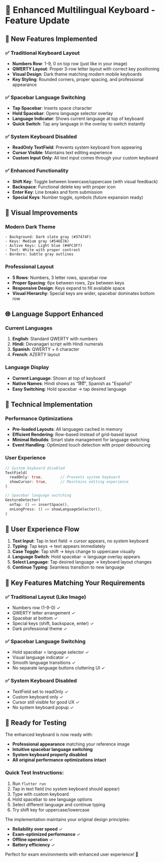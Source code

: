 # 🎯 Enhanced Multilingual Keyboard - Feature Update

## 🚀 New Features Implemented

### ✅ **Traditional Keyboard Layout**
- **Numbers Row**: 1-9, 0 on top row (just like in your image)
- **QWERTY Layout**: Proper 3-row letter layout with correct key positioning
- **Visual Design**: Dark theme matching modern mobile keyboards
- **Key Styling**: Rounded corners, proper spacing, and professional appearance

### ✅ **Spacebar Language Switching**
- **Tap Spacebar**: Inserts space character
- **Hold Spacebar**: Opens language selector overlay
- **Language Indicator**: Shows current language at top of keyboard
- **Quick Switch**: Tap any language in the overlay to switch instantly

### ✅ **System Keyboard Disabled**
- **ReadOnly TextField**: Prevents system keyboard from appearing
- **Cursor Visible**: Maintains text editing experience
- **Custom Input Only**: All text input comes through your custom keyboard

### ✅ **Enhanced Functionality**
- **Shift Key**: Toggle between lowercase/uppercase (with visual feedback)
- **Backspace**: Functional delete key with proper icon
- **Enter Key**: Line breaks and form submission
- **Special Keys**: Number toggle, symbols (future expansion ready)

## 🎨 **Visual Improvements**

### Modern Dark Theme
```
- Background: Dark slate gray (#37474F)
- Keys: Medium gray (#546E7A) 
- Active Keys: Light blue (#4FC3F7)
- Text: White with proper contrast
- Borders: Subtle gray outlines
```

### Professional Layout
- **5 Rows**: Numbers, 3 letter rows, spacebar row
- **Proper Spacing**: 6px between rows, 2px between keys
- **Responsive Design**: Keys expand to fill available space
- **Visual Hierarchy**: Special keys are wider, spacebar dominates bottom row

## 🌐 **Language Support Enhanced**

### Current Languages
1. **English**: Standard QWERTY with numbers
2. **Hindi**: Devanagari script with Hindi numerals
3. **Spanish**: QWERTY + ñ character
4. **French**: AZERTY layout

### Language Display
- **Current Language**: Shown at top of keyboard
- **Native Names**: Hindi shows as "हिंदी", Spanish as "Español"
- **Easy Switching**: Hold spacebar → tap desired language

## 🔧 **Technical Implementation**

### Performance Optimizations
- **Pre-loaded Layouts**: All languages cached in memory
- **Efficient Rendering**: Row-based instead of grid-based layout
- **Minimal Rebuilds**: Smart state management for language switching
- **Event Handling**: Optimized touch detection with proper debouncing

### User Experience
```dart
// System keyboard disabled
TextField(
  readOnly: true,        // Prevents system keyboard
  showCursor: true,      // Maintains editing experience
)

// Spacebar language switching
GestureDetector(
  onTap: () => insertSpace(),
  onLongPress: () => showLanguageSelector(),
)
```

## 📱 **User Experience Flow**

1. **Text Input**: Tap in text field → cursor appears, no system keyboard
2. **Typing**: Tap keys → text appears immediately
3. **Case Toggle**: Tap shift → keys change to uppercase visually
4. **Language Switch**: Hold spacebar → language overlay appears
5. **Select Language**: Tap desired language → keyboard layout changes
6. **Continue Typing**: Seamless transition to new language

## 🎯 **Key Features Matching Your Requirements**

### ✅ **Traditional Layout (Like Image)**
- Numbers row (1-9-0) ✓
- QWERTY letter arrangement ✓  
- Spacebar at bottom ✓
- Special keys (shift, backspace, enter) ✓
- Dark professional theme ✓

### ✅ **Spacebar Language Switching**
- Hold spacebar = language selector ✓
- Visual language indicator ✓
- Smooth language transitions ✓
- No separate language buttons cluttering UI ✓

### ✅ **System Keyboard Disabled**
- TextField set to readOnly ✓
- Custom keyboard only ✓
- Cursor still visible for good UX ✓
- No system keyboard popup ✓

## 🚀 **Ready for Testing**

The enhanced keyboard is now ready with:
- **Professional appearance** matching your reference image
- **Intuitive spacebar language switching**
- **System keyboard properly disabled**
- **All original performance optimizations intact**

### Quick Test Instructions:
1. Run `flutter run`
2. Tap in text field (no system keyboard should appear)
3. Type with custom keyboard
4. Hold spacebar to see language options
5. Select different language and continue typing
6. Try shift key for uppercase/lowercase

The implementation maintains your original design principles:
- **Reliability over speed** ✓
- **Exam-optimized performance** ✓ 
- **Offline operation** ✓
- **Battery efficiency** ✓

Perfect for exam environments with enhanced user experience! 🎉